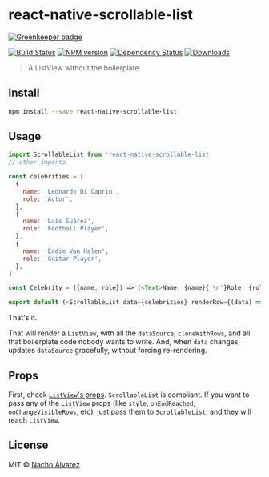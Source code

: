 # react-native-scrollable-list

[![Greenkeeper badge](https://badges.greenkeeper.io/nachoaIvarez/react-native-scrollable-list.svg)](https://greenkeeper.io/)

[![Build Status][travis-badge]][travis-url]
[![NPM version][npm-image]][npm-url]
[![Dependency Status][depstat-image]][depstat-url]
[![Downloads][download-badge]][npm-url]

> A ListView without the boilerplate.

## Install

```sh
npm install --save react-native-scrollable-list
```

## Usage

```js
import ScrollableList from 'react-native-scrollable-list'
// other imports

const celebrities = [
  {
    name: 'Leonardo Di Caprio',
    role: 'Actor',
  },
  {
    name: 'Luís Suárez',
    role: 'Football Player',
  },
  {
    name: 'Eddie Van Halen',
    role: 'Guitar Player',
  },
]

const Celebrity = ({name, role}) => (<Text>Name: {name}{'\n'}Role: {role}</Text>)

export default (<ScrollableList data={celebrities} renderRow={(data) => <Celebrity {...data} />} />)
```

That's it.

That will render a `ListView`, with all the `dataSource`, `cloneWithRows`, and all that boilerplate code nobody wants to write. And, when `data` changes, updates `dataSource` gracefully, without forcing re-rendering.

## Props
First, check [`ListView`'s props](https://facebook.github.io/react-native/docs/listview.html). `ScrollableList` is compliant. If you want to pass any of the `ListView` props (like `style`, `onEndReached`, `onChangeVisibleRows`, etc), just pass them to `ScrollableList`, and they will reach `ListView`.

## License

MIT © [Nacho Álvarez](http://github.com/nachoaIvarez)

[npm-url]: https://npmjs.org/package/react-native-scrollable-list
[npm-image]: https://img.shields.io/npm/v/react-native-scrollable-list.svg?style=flat-square

[depstat-url]: https://david-dm.org/nachoaIvarez/react-native-scrollable-list
[depstat-image]: https://david-dm.org/nachoaIvarez/react-native-scrollable-list.svg?style=flat-square

[download-badge]: http://img.shields.io/npm/dm/react-native-scrollable-list.svg?style=flat-square

[travis-badge]: https://api.travis-ci.org/nachoaIvarez/react-native-scrollable-list.svg?branch=master
[travis-url]: https://travis-ci.org/nachoaIvarez/react-native-scrollable-list
